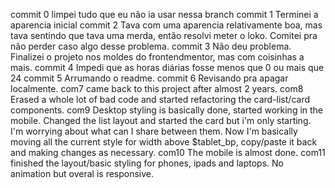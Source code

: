 commit 0
    limpei tudo que eu não ia usar nessa branch
commit 1
    Terminei a aparencia inicial
commit 2 
    Tava com uma aparencia relativamente boa, mas tava sentindo que tava uma merda, então resolvi meter o loko. Comitei pra não perder caso algo desse problema.
commit 3
    Não deu problema. Finalizei o projeto nos moldes do frontendmentor, mas com coisinhas a mais.
commit 4
    Impedi que as horas diárias fosse menos que 0 ou mais que 24
commit 5
    Arrumando o readme.
commit 6
    Revisando pra apagar localmente.
com7
    came back to this project after almost 2 years.
com8
    Erased a whole lot of bad code and started refactoring the card-list/card components.
com9
    Desktop styling is basically done, started working in the mobile. Changed the list layout and started the card but i'm only starting.
    I'm worrying about what can I share between them. Now I'm basically moving all the current style for width above $tablet_bp, copy/paste it back and making changes as necessary.
com10
    The mobile is almost done. 
com11
    finished the layout/basic styling for phones, ipads and laptops. No animation but overal is responsive.
